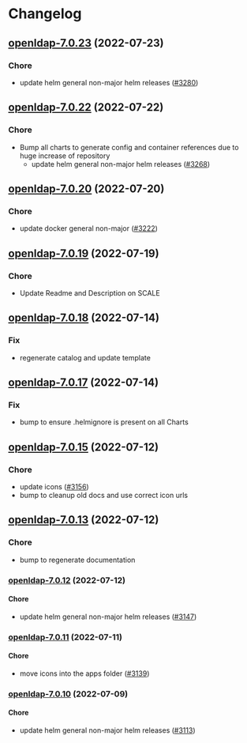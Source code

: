 # Changelog



## [openldap-7.0.23](https://github.com/truecharts/apps/compare/openldap-7.0.22...openldap-7.0.23) (2022-07-23)

### Chore

- update helm general non-major helm releases ([#3280](https://github.com/truecharts/apps/issues/3280))




## [openldap-7.0.22](https://github.com/truecharts/apps/compare/openldap-7.0.20...openldap-7.0.22) (2022-07-22)

### Chore

- Bump all charts to generate config and container references due to huge increase of repository
  - update helm general non-major helm releases ([#3268](https://github.com/truecharts/apps/issues/3268))



## [openldap-7.0.20](https://github.com/truecharts/apps/compare/openldap-7.0.19...openldap-7.0.20) (2022-07-20)

### Chore

- update docker general non-major ([#3222](https://github.com/truecharts/apps/issues/3222))



## [openldap-7.0.19](https://github.com/truecharts/apps/compare/openldap-7.0.18...openldap-7.0.19) (2022-07-19)

### Chore

- Update Readme and Description on SCALE



## [openldap-7.0.18](https://github.com/truecharts/apps/compare/openldap-7.0.17...openldap-7.0.18) (2022-07-14)

### Fix

- regenerate catalog and update template



## [openldap-7.0.17](https://github.com/truecharts/apps/compare/openldap-7.0.15...openldap-7.0.17) (2022-07-14)

### Fix

- bump to ensure .helmignore is present on all Charts



## [openldap-7.0.15](https://github.com/truecharts/apps/compare/openldap-7.0.13...openldap-7.0.15) (2022-07-12)

### Chore

- update icons ([#3156](https://github.com/truecharts/apps/issues/3156))
- bump to cleanup old docs and use correct icon urls



## [openldap-7.0.13](https://github.com/truecharts/apps/compare/openldap-7.0.12...openldap-7.0.13) (2022-07-12)

### Chore

- bump to regenerate documentation



<a name="openldap-7.0.12"></a>
### [openldap-7.0.12](https://github.com/truecharts/apps/compare/openldap-7.0.11...openldap-7.0.12) (2022-07-12)

#### Chore

* update helm general non-major helm releases ([#3147](https://github.com/truecharts/apps/issues/3147))



<a name="openldap-7.0.11"></a>
### [openldap-7.0.11](https://github.com/truecharts/apps/compare/openldap-7.0.10...openldap-7.0.11) (2022-07-11)

#### Chore

* move icons into the apps folder ([#3139](https://github.com/truecharts/apps/issues/3139))



<a name="openldap-7.0.10"></a>
### [openldap-7.0.10](https://github.com/truecharts/apps/compare/openldap-7.0.9...openldap-7.0.10) (2022-07-09)

#### Chore

* update helm general non-major helm releases ([#3113](https://github.com/truecharts/apps/issues/3113))



<a name="openldap-7.0.9"></a>
